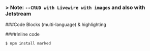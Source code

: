### > Note: `--CRUD with Livewire with images` and also with Jetstream

###Code Blocks (multi-language) & highlighting

####Inline code

`$ npm install marked`
